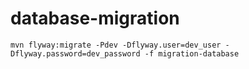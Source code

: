 # database-migration

```shell
mvn flyway:migrate -Pdev -Dflyway.user=dev_user -Dflyway.password=dev_password -f migration-database
```
